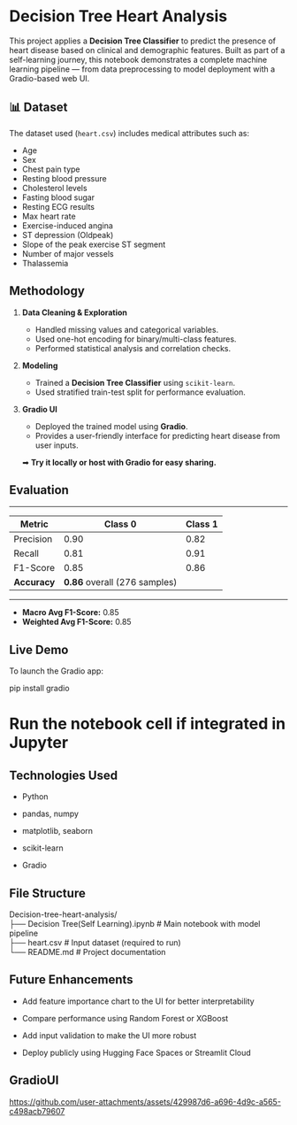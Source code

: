 # Decision Tree Heart Analysis 

This project applies a **Decision Tree Classifier** to predict the presence of heart disease based on clinical and demographic features. Built as part of a self-learning journey, this notebook demonstrates a complete machine learning pipeline — from data preprocessing to model deployment with a Gradio-based web UI.

## 📊 Dataset

The dataset used (`heart.csv`) includes medical attributes such as:

- Age
- Sex
- Chest pain type
- Resting blood pressure
- Cholesterol levels
- Fasting blood sugar
- Resting ECG results
- Max heart rate
- Exercise-induced angina
- ST depression (Oldpeak)
- Slope of the peak exercise ST segment
- Number of major vessels
- Thalassemia

##  Methodology

1. **Data Cleaning & Exploration**  
   - Handled missing values and categorical variables.
   - Used one-hot encoding for binary/multi-class features.
   - Performed statistical analysis and correlation checks.

2. **Modeling**  
   - Trained a **Decision Tree Classifier** using `scikit-learn`.
   - Used stratified train-test split for performance evaluation.

3. **Gradio UI**  
   - Deployed the trained model using **Gradio**.
   - Provides a user-friendly interface for predicting heart disease from user inputs.

   ➡ **Try it locally or host with Gradio for easy sharing.**

##  Evaluation
 _ _ _ _ _ _ _ _ _ _ _ _ _ _ _ _ _ _ _ _ _ _ _ _
| Metric       | Class 0 | Class 1              |
|--------------|---------|--------------------- |
| Precision    | 0.90    | 0.82                 |
| Recall       | 0.81    | 0.91                 |
| F1-Score     | 0.85    | 0.86                 |
| **Accuracy** | **0.86** overall (276 samples) |
_ _ _ _ _ _ _ _ _ _ _ _ _ _ _ _ _ __ _ _ __ _ __ 
- **Macro Avg F1-Score:** 0.85  
- **Weighted Avg F1-Score:** 0.85

##  Live Demo

To launch the Gradio app:

pip install gradio  <br>
#  Run the notebook cell if integrated in Jupyter  <br>

## Technologies Used
- Python 
 
- pandas, numpy

- matplotlib, seaborn

- scikit-learn

- Gradio 

## File Structure
 Decision-tree-heart-analysis/     <br>
├──  Decision Tree(Self Learning).ipynb   # Main notebook with model pipeline  <br>
├──  heart.csv                            # Input dataset (required to run)  <br>
└──  README.md                            # Project documentation  <br>

## Future Enhancements
- Add feature importance chart to the UI for better interpretability

- Compare performance using Random Forest or XGBoost

- Add input validation to make the UI more robust

- Deploy publicly using Hugging Face Spaces or Streamlit Cloud

## GradioUI

https://github.com/user-attachments/assets/429987d6-a696-4d9c-a565-c498acb79607
